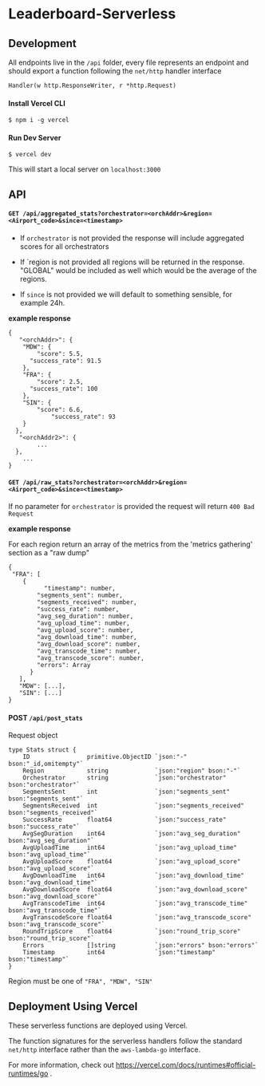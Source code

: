 # Leaderboard-Serverless

## Development

All endpoints live in the `/api` folder, every file represents an endpoint and should export a function following the `net/http` handler interface 

```
Handler(w http.ResponseWriter, r *http.Request)
```

#### Install Vercel CLI 

```
$ npm i -g vercel
```

#### Run Dev Server

```
$ vercel dev
```

This will start a local server on `localhost:3000` 

## API

#### `GET /api/aggregated_stats?orchestrator=<orchAddr>&region=<Airport_code>&since=<timestamp>`

- If `orchestrator` is not provided the response will include aggregated scores for all orchestrators

- If `region is not provided all regions will be returned in the response. "GLOBAL" would be included as well which would be the average of the regions. 

- If `since` is not provided we will default to something sensible, for example 24h. 

**example response** 

```
{
   "<orchAddr>": {
    "MDW": {
    	"score": 5.5,
      "success_rate": 91.5
    },
    "FRA": {
    	"score": 2.5,
      "success_rate": 100
    },
    "SIN": {
    	"score": 6.6,
			"success_rate": 93
    }
  },
   "<orchAddr2>": {
  		...
  },
	...
}
```

#### `GET /api/raw_stats?orchestrator=<orchAddr>&region=<Airport_code>&since=<timestamp>`

If no parameter for `orchestrator` is provided the request will return `400 Bad Request` 

**example response**

For each region return an array of the metrics from the 'metrics gathering' section as a "raw dump"

```
{
 "FRA": [
    {
	      "timestamp": number,
        "segments_sent": number,
        "segments_received": number,
        "success_rate": number,
        "avg_seg_duration": number,
        "avg_upload_time": number,
        "avg_upload_score": number,
        "avg_download_time": number,
        "avg_download_score": number,
        "avg_transcode_time": number,
        "avg_transcode_score": number,
        "errors": Array
      }
   ],
   "MDW": [...],
   "SIN": [...]
}
```

#### POST `/api/post_stats`

Request object 

```
type Stats struct {
	ID                primitive.ObjectID `json:"-" bson:"_id,omitempty"`
	Region            string             `json:"region" bson:"-"`
	Orchestrator      string             `json:"orchestrator" bson:"orchestrator"`
	SegmentsSent      int                `json:"segments_sent" bson:"segments_sent"`
	SegmentsReceived  int                `json:"segments_received" bson:"segments_received"`
	SuccessRate       float64            `json:"success_rate" bson:"success_rate"`
	AvgSegDuration    int64              `json:"avg_seg_duration" bson:"avg_seg_duration"`
	AvgUploadTime     int64              `json:"avg_upload_time" bson:"avg_upload_time"`
	AvgUploadScore    float64            `json:"avg_upload_score" bson:"avg_upload_score"`
	AvgDownloadTime   int64              `json:"avg_download_time" bson:"avg_download_time"`
	AvgDownloadScore  float64            `json:"avg_download_score" bson:"avg_download_score"`
	AvgTranscodeTime  int64              `json:"avg_transcode_time" bson:"avg_transcode_time"`
	AvgTranscodeScore float64            `json:"avg_transcode_score" bson:"avg_transcode_score"`
	RoundTripScore    float64            `json:"round_trip_score" bson:"round_trip_score"`
	Errors            []string           `json:"errors" bson:"errors"`
	Timestamp         int64              `json:"timestamp" bson:"timestamp"`
}
```

Region must be one of `"FRA", "MDW", "SIN"`

## Deployment Using Vercel

These serverless functions are deployed using Vercel.

The function signatures for the serverless handlers follow the standard `net/http` interface rather than the `aws-lambda-go` interface. 

For more information, check out https://vercel.com/docs/runtimes#official-runtimes/go .